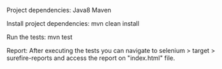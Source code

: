Project dependencies:
Java8
Maven

Install project dependencies:
mvn clean install

Run the tests:
mvn test

Report:
After executing the tests you can navigate to selenium > target > surefire-reports and access the report on "index.html" file.

